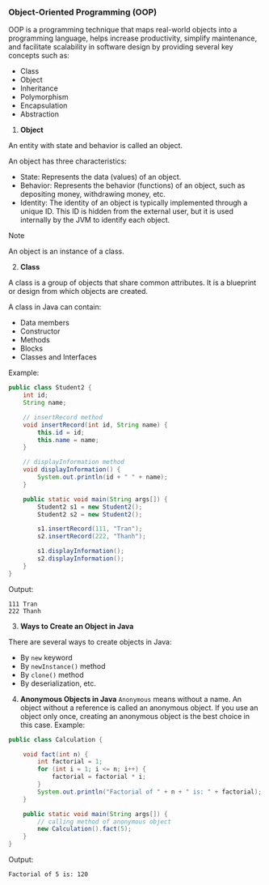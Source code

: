 ### Object-Oriented Programming (OOP)
OOP is a programming technique that maps real-world objects into a programming language, helps increase productivity, simplify maintenance, and facilitate scalability in software design by providing several key concepts such as:
- Class
- Object
- Inheritance
- Polymorphism
- Encapsulation
- Abstraction

1. **Object**

An entity with state and behavior is called an object.

An object has three characteristics:
- State: Represents the data (values) of an object.
- Behavior: Represents the behavior (functions) of an object, such as depositing money, withdrawing money, etc.
- Identity: The identity of an object is typically implemented through a unique ID. This ID is hidden from the external user, but it is used internally by the JVM to identify each object.

> [!Note]
> An object is an instance of a class.
2. **Class**

A class is a group of objects that share common attributes. It is a blueprint or design from which objects are created.

A class in Java can contain:
- Data members
- Constructor
- Methods
- Blocks
- Classes and Interfaces

Example:
```java
public class Student2 {
    int id;
    String name;

    // insertRecord method
    void insertRecord(int id, String name) {
        this.id = id;
        this.name = name;
    }

    // displayInformation method
    void displayInformation() {
        System.out.println(id + " " + name);
    }

    public static void main(String args[]) {
        Student2 s1 = new Student2();
        Student2 s2 = new Student2();

        s1.insertRecord(111, "Tran");
        s2.insertRecord(222, "Thanh");

        s1.displayInformation();
        s2.displayInformation();
    }
}

```
Output:
```
111 Tran
222 Thanh
```
3. **Ways to Create an Object in Java**

There are several ways to create objects in Java:
- By `new` keyword
- By `newInstance()` method
- By `clone()` method
- By deserialization, etc.
4. **Anonymous Objects in Java**
`Anonymous` means without a name. An object without a reference is called an anonymous object.
If you use an object only once, creating an anonymous object is the best choice in this case.
Example:
```java
public class Calculation {

    void fact(int n) {
        int factorial = 1;
        for (int i = 1; i <= n; i++) {
            factorial = factorial * i;
        }
        System.out.println("Factorial of " + n + " is: " + factorial);
    }

    public static void main(String args[]) {
        // calling method of anonymous object
        new Calculation().fact(5);
    }
}
```
Output:
```
Factorial of 5 is: 120
```























